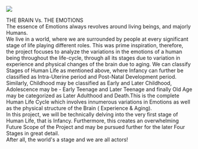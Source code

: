![](https://encrypted-tbn0.gstatic.com/images?q=tbn:ANd9GcScaPI52VadWgG63SqmsWlayrKAUO30xANa0wus27XWM-xh37Olp1_Wzs-bJ9X2qwlRSB4&usqp=CAU)

THE BRAIN Vs. THE EMOTIONS <br />
The essence of Emotions always revolves around living beings, and majorly Humans.<br />
We live in a world, where we are surrounded by people at every significant stage of life
playing different roles. This was prime inspiration, therefore, the project focuses to analyze the variations in the emotions of a human being throughout the life-cycle, through all its stages due to
variation in experience and physical changes of the brain due to aging. We can classify Stages of Human Life as mentioned above, where Infancy can further be classified as Intra-Uterine period and Post-Natal Development period. Similarly,
Childhood may be classified as Early and Later Childhood, Adolescence may be - Early Teenage and Later Teenage and finally Old Age may be categorized as Later Adulthood
and Death.This is the complete Human Life Cycle which involves innumerous variations in Emotions as well as the physical structure of the Brain ( Experience & Aging). <br />
In this project, we will be technically delving into the very first stage of Human Life, that is Infancy. Furthermore, this creates an overwhelming Future Scope of the Project
and may be pursued further for the later Four Stages in great detail. <br />
After all, the world's a stage and we are all actors!
